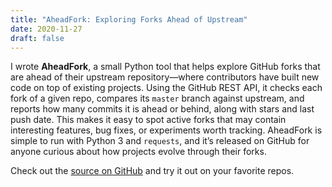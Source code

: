 ```yaml
---
title: "AheadFork: Exploring Forks Ahead of Upstream"
date: 2020-11-27
draft: false
---
```


I wrote **AheadFork**, a small Python tool that helps explore GitHub forks that are ahead of their upstream repository—where contributors have built new code on top of existing projects. Using the GitHub REST API, it checks each fork of a given repo, compares its `master` branch against upstream, and reports how many commits it is ahead or behind, along with stars and last push date. This makes it easy to spot active forks that may contain interesting features, bug fixes, or experiments worth tracking. AheadFork is simple to run with Python 3 and `requests`, and it’s released on GitHub for anyone curious about how projects evolve through their forks.

Check out the [source on GitHub](https://github.com/neilspink/aheadfork) and try it out on your favorite repos.
